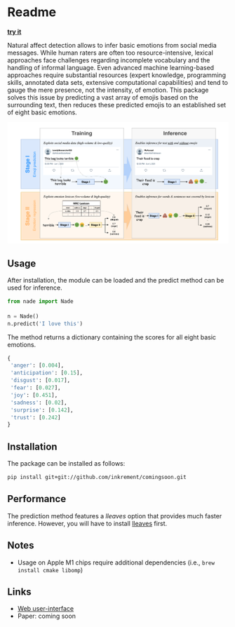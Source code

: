 # Readme

**[try it](https://nade.rds.wu.ac.at)**

Natural affect detection allows to infer basic emotions from social media messages. While human raters are often too resource-intensive, lexical approaches face challenges regarding incomplete vocabulary and the handling of informal language. Even advanced machine learning-based approaches require substantial resources (expert knowledge, programming skills, annotated data sets, extensive computational capabilities) and tend to gauge the mere presence, not the intensity, of emotion. This package solves this issue by predicting a vast array of emojis based on the surrounding text, then reduces these predicted emojis to an established set of eight basic emotions.


![Architecture](https://raw.githubusercontent.com/inkrement/comingsoon/main/docs/overview.png)


## Usage
After installation, the module can be loaded and the predict method can be used for inference.

```python
from nade import Nade

n = Nade()
n.predict('I love this')
```

The method returns a dictionary containing the scores for all eight basic emotions.

```python
{
 'anger': [0.004],
 'anticipation': [0.15],
 'disgust': [0.017],
 'fear': [0.027],
 'joy': [0.451],
 'sadness': [0.02],
 'surprise': [0.142],
 'trust': [0.242]
}
```

## Installation

The package can be installed as follows:

```bash
pip install git+git://github.com/inkrement/comingsoon.git
```

## Performance

The prediction method features a _lleaves_ option that provides much faster inference. However, you will have to install [lleaves](https://github.com/siboehm/lleaves) first.

## Notes

 - Usage on Apple M1 chips require additional dependencies (i.e., `brew install cmake libomp`)

## Links

 - [Web user-interface](https://nade.rds.wu.ac.at)
 - Paper: coming soon
